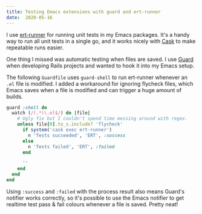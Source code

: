 ```yaml
---
title: Testing Emacs extensions with guard and ert-runner
date:  2020-05-16
---
```


I use [ert-runner](https://github.com/rejeep/ert-runner.el) for running unit
tests in my Emacs packages. It's a handy way to run all unit tests in a single
go, and it works nicely with [Cask](https://github.com/cask/cask) to make
repeatable runs easier.

One thing I missed was automatic testing when files are saved. I use
[Guard](https://github.com/guard/guard) when developing Rails projects and
wanted to hook it into my Emacs setup.

The following `Guardfile` uses `guard-shell` to run ert-runner whenever an `.el`
file is modified. I added a workaround for ignoring flycheck files, which Emacs
saves when a file is modified and can trigger a huge amount of builds.

```ruby
guard :shell do
  watch (/(.*)\.el$/) do |file|
    # Ugly fix but I couldn't spend time messing around with regex.
    unless file[0].to_s.include? 'flycheck'
      if system('cask exec ert-runner')
        n 'Tests succeeded', 'ERT', :success
      else
        n 'Tests failed', 'ERT', :failed
      end

      ''
    end
  end
end
```

Using `:success` and `:failed` with the process result also means Guard's
notifier works correctly, so it's possible to use the Emacs notifier to get
realtime test pass & fail colours whenever a file is saved. Pretty neat!
